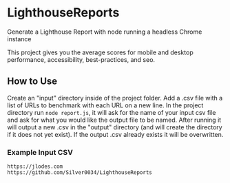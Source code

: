 # LighthouseReports

Generate a Lighthouse Report with node running a headless Chrome instance

This project gives you the average scores for mobile and desktop performance, accessibility, best-practices, and seo.

## How to Use

Create an "input" directory inside of the project folder. Add a .csv file with a list of URLs to benchmark with each URL on a new line. In the project directory run `node report.js`, it will ask for the name of your input csv file and ask for what you would like the output file to be named. After running it will output a new .csv in the "output" directory (and will create the directory if it does not yet exist). If the output .csv already exists it will be overwritten.

### Example Input CSV

```text
https://jlodes.com
https://github.com/Silver0034/LighthouseReports

```
